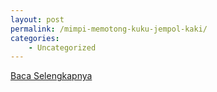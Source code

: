 ```yaml
---
layout: post
permalink: /mimpi-memotong-kuku-jempol-kaki/
categories:
    - Uncategorized
---
```


[Baca Selengkapnya](/06)